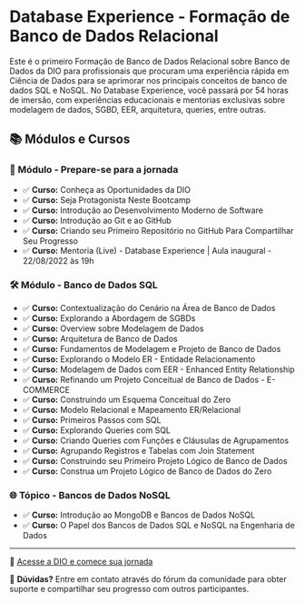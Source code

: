 # Database Experience - Formação de Banco de Dados Relacional

Este é o primeiro Formação de Banco de Dados Relacional sobre Banco de Dados da DIO para profissionais que procuram uma experiência rápida em Ciência de Dados para se aprimorar nos principais conceitos de banco de dados SQL e NoSQL. No Database Experience, você passará por 54 horas de imersão, com experiências educacionais e mentorias exclusivas sobre modelagem de dados, SGBD, EER, arquitetura, queries, entre outras.

## 📚 Módulos e Cursos

### 🚀 Módulo - Prepare-se para a jornada

-   ✅ **Curso:** Conheça as Oportunidades da DIO
-   ✅ **Curso:** Seja Protagonista Neste Bootcamp
-   ✅ **Curso:** Introdução ao Desenvolvimento Moderno de Software
-   ✅ **Curso:** Introdução ao Git e ao GitHub
-   ✅ **Curso:** Criando seu Primeiro Repositório no GitHub Para Compartilhar Seu Progresso
-   ✅ **Curso:** Mentoria (Live) - Database Experience | Aula inaugural - 22/08/2022 às 19h

### 🛠️ Módulo - Banco de Dados SQL

-   ✅ **Curso:** Contextualização do Cenário na Área de Banco de Dados
-   ✅ **Curso:** Explorando a Abordagem de SGBDs
-   ✅ **Curso:** Overview sobre Modelagem de Dados
-   ✅ **Curso:** Arquitetura de Banco de Dados
-   ✅ **Curso:** Fundamentos de Modelagem e Projeto de Banco de Dados
-   ✅ **Curso:** Explorando o Modelo ER - Entidade Relacionamento
-   ✅ **Curso:** Modelagem de Dados com EER - Enhanced Entity Relationship
-   ✅ **Curso:** Refinando um Projeto Conceitual de Banco de Dados - E-COMMERCE
-   ✅ **Curso:** Construindo um Esquema Conceitual do Zero
-   ✅ **Curso:** Modelo Relacional e Mapeamento ER/Relacional
-   ✅ **Curso:** Primeiros Passos com SQL
-   ✅ **Curso:** Explorando Queries com SQL
-   ✅ **Curso:** Criando Queries com Funções e Cláusulas de Agrupamentos
-   ✅ **Curso:** Agrupando Registros e Tabelas com Join Statement
-   ✅ **Curso:** Construindo seu Primeiro Projeto Lógico de Banco de Dados
-   ✅ **Curso:** Construa um Projeto Lógico de Banco de Dados do Zero

### 🌐 Tópico - Bancos de Dados NoSQL

-   ✅ **Curso:** Introdução ao MongoDB e Bancos de Dados NoSQL
-   ✅ **Curso:** O Papel dos Bancos de Dados SQL e NoSQL na Engenharia de Dados

---

🔗 [Acesse a DIO e comece sua jornada](https://www.dio.me)

💬 **Dúvidas?** Entre em contato através do fórum da comunidade para obter suporte e compartilhar seu progresso com outros participantes.
